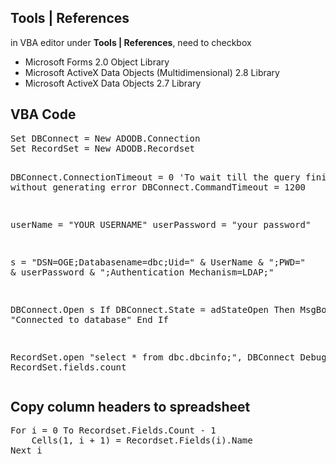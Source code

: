 <h2>Tools | References</h2>

in VBA editor under <b>Tools | References</b>, need to checkbox
- Microsoft Forms 2.0 Object Library
- Microsoft ActiveX Data Objects (Multidimensional) 2.8 Library
- Microsoft ActiveX Data Objects 2.7 Library

<h2>VBA Code</h2>
<pre>
Set DBConnect = New ADODB.Connection
Set RecordSet = New ADODB.Recordset

DBConnect.ConnectionTimeout = 0 'To wait till the query finishes without generating error
DBConnect.CommandTimeout = 1200

userName = "YOUR USERNAME"
userPassword = "your password"

s = "DSN=OGE;Databasename=dbc;Uid=" & UserName & ";PWD=" & userPassword & ";Authentication Mechanism=LDAP;"

DBConnect.Open s
If DBConnect.State = adStateOpen Then
    MsgBox "Connected to database"
End If

RecordSet.open "select * from dbc.dbcinfo;", DBConnect
Debug.Print RecordSet.fields.count
</pre>

<h2>Copy column headers to spreadsheet</h2>
<pre>
For i = 0 To Recordset.Fields.Count - 1
    Cells(1, i + 1) = Recordset.Fields(i).Name
Next i
</pre>

